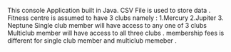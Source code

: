 This console Application built in Java.
CSV File is used to store data .
Fitness centre is assumed to have 3 clubs namely :
1.Mercury
2.Jupiter
3. Neptune
Single club member will have access to any one of 3 clubs 
Multiclub member will have access to all three clubs .
membership fees is different for single club member and multiclub memeber .
